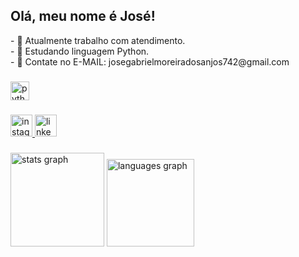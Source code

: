 <h2 align="left">Olá, meu nome é José!</h2>
- 💼 Atualmente trabalho com atendimento. <br>
- 🌱 Estudando linguagem Python. <br>
- 📧 Contate no E-MAIL: josegabrielmoreiradosanjos742@gmail.com


###

<div align="left">
  <img src="https://cdn.jsdelivr.net/gh/devicons/devicon/icons/python/python-original-wordmark.svg" height="30" alt="python logo"  />
</div>

###

<div align="left">
  <a href="https://www.instagram.com/zzanjos/" target="_blank">
    <img src="https://img.shields.io/static/v1?message=Instagram&logo=instagram&label=&color=E4405F&logoColor=black&labelColor=&style=for-the-badge" height="35" alt="instagram logo"  />
  </a>
  <a href="https://www.linkedin.com/in/josegmda/" target="_blank">
    <img src="https://img.shields.io/static/v1?message=LinkedIn&logo=linkedin&label=&color=0077B5&logoColor=black&labelColor=&style=for-the-badge" height="35" alt="linkedin logo"  />
  </a>
</div>

###

<div align="left">
  <img src="https://github-readme-stats.vercel.app/api?username=zeanjos&hide_title=false&hide_rank=false&show_icons=true&include_all_commits=true&count_private=true&disable_animations=false&theme=dracula&locale=en&hide_border=false&order=1" height="150" alt="stats graph"  />
  <img src="https://github-readme-stats.vercel.app/api/top-langs?username=zeanjos&locale=pt-br&hide_title=false&layout=compact&card_width=320&langs_count=3&theme=dracula&hide_border=true&order=2&custom_title=Linguagens%20de%20programa%C3%A7%C3%A3o" height="140" alt="languages graph"  />
</div>

###
